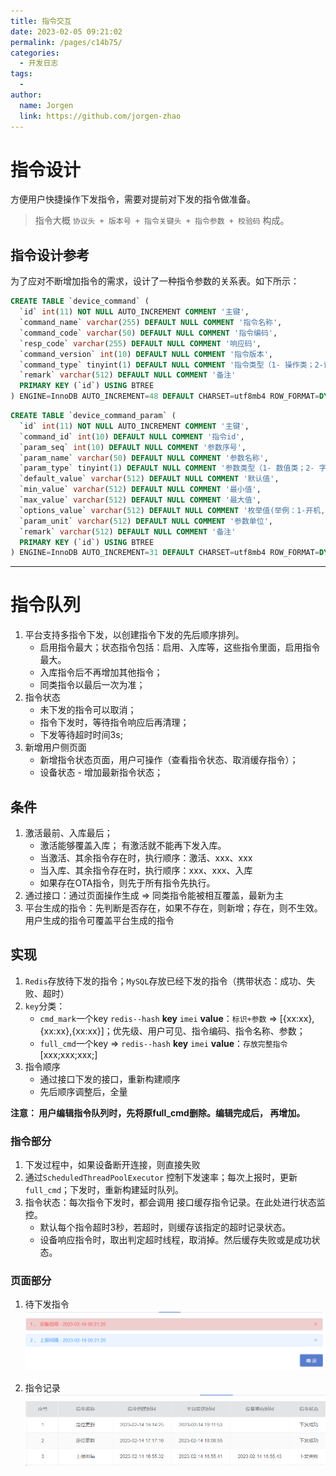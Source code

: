 ```yaml
---
title: 指令交互
date: 2023-02-05 09:21:02
permalink: /pages/c14b75/
categories:
  - 开发日志
tags:
  - 
author: 
  name: Jorgen
  link: https://github.com/jorgen-zhao
---
```

# 指令设计

方便用户快捷操作下发指令，需要对提前对下发的指令做准备。

> 指令大概 `协议头 + 版本号 + 指令关键头 + 指令参数 + 校验码` 构成。

## 指令设计参考
为了应对不断增加指令的需求，设计了一种指令参数的关系表。如下所示：
```sql
CREATE TABLE `device_command` (
  `id` int(11) NOT NULL AUTO_INCREMENT COMMENT '主键',
  `command_name` varchar(255) DEFAULT NULL COMMENT '指令名称',
  `command_code` varchar(50) DEFAULT NULL COMMENT '指令编码',
  `resp_code` varchar(255) DEFAULT NULL COMMENT '响应码',
  `command_version` int(10) DEFAULT NULL COMMENT '指令版本',
  `command_type` tinyint(1) DEFAULT NULL COMMENT '指令类型（1- 操作类；2-设置类；3-查询类）',
  `remark` varchar(512) DEFAULT NULL COMMENT '备注'
  PRIMARY KEY (`id`) USING BTREE
) ENGINE=InnoDB AUTO_INCREMENT=48 DEFAULT CHARSET=utf8mb4 ROW_FORMAT=DYNAMIC COMMENT='设备指令表';
```

```sql
CREATE TABLE `device_command_param` (
  `id` int(11) NOT NULL AUTO_INCREMENT COMMENT '主键',
  `command_id` int(10) DEFAULT NULL COMMENT '指令id',
  `param_seq` int(10) DEFAULT NULL COMMENT '参数序号',
  `param_name` varchar(50) DEFAULT NULL COMMENT '参数名称',
  `param_type` tinyint(1) DEFAULT NULL COMMENT '参数类型（1- 数值类；2- 字符类；3- 枚举类）',
  `default_value` varchar(512) DEFAULT NULL COMMENT '默认值',
  `min_value` varchar(512) DEFAULT NULL COMMENT '最小值',
  `max_value` varchar(512) DEFAULT NULL COMMENT '最大值',
  `options_value` varchar(512) DEFAULT NULL COMMENT '枚举值(举例：1-开机,2-关机)',
  `param_unit` varchar(512) DEFAULT NULL COMMENT '参数单位',
  `remark` varchar(512) DEFAULT NULL COMMENT '备注'
  PRIMARY KEY (`id`) USING BTREE
) ENGINE=InnoDB AUTO_INCREMENT=31 DEFAULT CHARSET=utf8mb4 ROW_FORMAT=DYNAMIC COMMENT='设备指令参数表';
```
---

# 指令队列
1. 平台支持多指令下发，以创建指令下发的先后顺序排列。 
     - 启用指令最大；状态指令包括：启用、入库等，这些指令里面，启用指令最大。
     - 入库指令后不再增加其他指令；
     - 同类指令以最后一次为准；
2. 指令状态 
     - 未下发的指令可以取消；
     - 指令下发时，等待指令响应后再清理；
     - 下发等待超时时间3s;
3. 新增用户侧页面 
     - 新增指令状态页面，用户可操作（查看指令状态、取消缓存指令）；  
     - 设备状态 - 增加最新指令状态；


## 条件
1. 激活最前、入库最后；
     - 激活能够覆盖入库； 有激活就不能再下发入库。
     - 当激活、其余指令存在时，执行顺序：激活、xxx、xxx
     - 当入库、其余指令存在时，执行顺序：xxx、xxx、入库
     - 如果存在OTA指令，则先于所有指令先执行。
2. 通过接口：通过页面操作生成 => 同类指令能被相互覆盖，最新为主
3. 平台生成的指令：先判断是否存在，如果不存在，则新增；存在，则不生效。用户生成的指令可覆盖平台生成的指令

## 实现
1. `Redis`存放待下发的指令；`MySQL`存放已经下发的指令（携带状态：成功、失败、超时）
2. `key`分类：
     - `cmd_mark`一个key `redis--hash` **key** `imei` **value**：`标识+参数` => [{xx:xx},{xx:xx},{xx:xx}]；优先级、用户可见、指令编码、指令名称、参数；
     - `full_cmd`一个key => `redis--hash` **key** `imei` **value**：`存放完整指令`[xxx;xxx;xxx;]
3. 指令顺序
     - 通过接口下发的接口，重新构建顺序
     - 先后顺序调整后，全量
  
**注意： 用户编辑指令队列时，先将原full_cmd删除。编辑完成后， 再增加。**


### 指令部分
1. 下发过程中，如果设备断开连接，则直接失败
2. 通过`ScheduledThreadPoolExecutor` 控制下发速率；每次上报时，更新`full_cmd`；下发时，重新构建延时队列。
3. 指令状态：每次指令下发时，都会调用 接口缓存指令记录。在此处进行状态监控。
   - 默认每个指令超时3秒，若超时，则缓存该指定的超时记录状态。
   - 设备响应指令时，取出判定超时线程，取消掉。然后缓存失败或是成功状态。

### 页面部分
1. 待下发指令
![指令](/dev/90/1.png)

2. 指令记录
![指令](/dev/90/2.png)